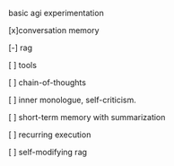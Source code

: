 basic agi experimentation

[x]conversation memory

[-] rag

[ ] tools

[ ] chain-of-thoughts

[ ] inner monologue, self-criticism.

[ ] short-term memory with summarization

[ ] recurring execution

[ ] self-modifying rag
